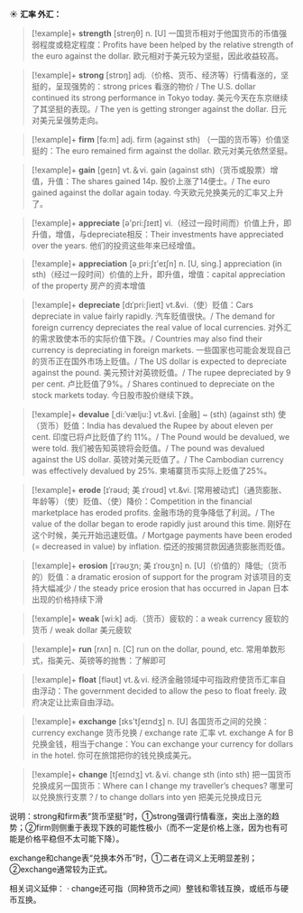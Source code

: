 ☀ <span class="category">**汇率 外汇：**</span>
>[!example]+ <span class="vocabulary">**strength**</span> [streŋθ] 
> <span class="definition">n. [U] 一国货币相对于他国货币的币值强弱程度或稳定程度：</span>Profits have been helped by the relative strength of the euro against the dollar. 欧元相对于美元较为坚挺，因此收益较高。

>[!example]+ <span class="vocabulary">**strong**</span> [strɒŋ] 
> <span class="definition">adj.（价格、货币、经济等）行情看涨的，坚挺的，呈现强势的：</span>strong prices 看涨的物价 / The U.S. dollar continued its strong performance in Tokyo today. 美元今天在东京继续了其坚挺的表现。/ The yen is getting stronger against the dollar. 日元对美元呈强势走向。

>[!example]+ <span class="vocabulary">**firm**</span> [fə:m] 
> <span class="definition">adj. firm (against sth) （一国的货币等）价值坚挺的：</span>The euro remained firm against the dollar. 欧元对美元依然坚挺。

>[!example]+ <span class="vocabulary">**gain**</span> [ɡeɪn] 
> <span class="definition">vt.＆vi. gain (against sth)（货币或股票）增值，升值：</span>The shares gained 14p. 股价上涨了14便士。/ The euro gained against the dollar again today. 今天欧元兑换美元的汇率又上升了。

>[!example]+ <span class="vocabulary">**appreciate**</span> [ə'pri:ʃɪeɪt] 
> <span class="definition">vi.（经过一段时间而）价值上升，即升值，增值，与depreciate相反：</span>Their investments have appreciated over the years. 他们的投资这些年来已经增值。

>[!example]+ <span class="vocabulary">**appreciation**</span> [ə͵pri:ʃɪ'eɪʃn] 
> <span class="definition">n. [U, sing.] appreciation (in sth)（经过一段时间）价值的上升，即升值，增值：</span>capital appreciation of the property 房产的资本增值
           
>[!example]+ <span class="vocabulary">**depreciate**</span> [dɪˈpri:ʃieɪt]
> <span class="definition">vt.&vi.（使）贬值：</span>Cars depreciate in value fairly rapidly. 汽车贬值很快。/ The demand for foreign currency depreciates the real value of local currencies. 对外汇的需求致使本币的实际价值下跌。/ Countries may also find their currency is depreciating in foreign markets. 一些国家也可能会发现自己的货币正在国外市场上贬值。/ The US dollar is expected to depreciate against the pound. 美元预计对英镑贬值。/ The rupee depreciated by 9 per cent. 卢比贬值了9%。/ Shares continued to depreciate on the stock markets today. 今日股市股价继续下跌。
           
>[!example]+ <span class="vocabulary">**devalue**</span> [ˌdi:ˈvælju:]
> <span class="definition">vt.&vi. [金融] ~ (sth) (against sth) 使（货币）贬值：</span>India has devalued the Rupee by about eleven per cent. 印度已将卢比贬值了约 11%。/ The Pound would be devalued, we were told. 我们被告知英镑将会贬值。/ The pound was devalued against the US dollar. 英镑对美元贬值了。/ The Cambodian currency was effectively devalued by 25%. 柬埔寨货币实际上贬值了25%。

>[!example]+ <span class="vocabulary">**erode**</span> [ɪˈrəʊd; 美 ɪˈroʊd]
> <span class="definition">vt.&vi. [常用被动式]（通货膨胀、年龄等）（使）贬值、（使）降价：</span>Competition in the financial marketplace has eroded profits. 金融市场的竞争降低了利润。/ The value of the dollar began to erode rapidly just around this time. 刚好在这个时候，美元开始迅速贬值。/ Mortgage payments have been eroded (= decreased in value) by inflation. 偿还的按揭贷款因通货膨胀而贬值。
           
>[!example]+ <span class="vocabulary">**erosion**</span> [ɪˈrəʊʒn; 美 ɪˈroʊʒn]
> <span class="definition">n. [U]（价值的）降低;（货币的）贬值：</span>a dramatic erosion of support for the program 对该项目的支持大幅减少 / the steady price erosion that has occurred in Japan 日本出现的价格持续下滑
 
>[!example]+ <span class="vocabulary">**weak**</span> [wi:k] 
> <span class="definition">adj.（货币）疲软的：</span>a weak currency 疲软的货币 / weak dollar 美元疲软

>[!example]+ <span class="vocabulary">**run**</span> [rʌn] 
> <span class="definition">n. [C] run on the dollar, pound, etc. 常用单数形式，指美元、英镑等的抛售：</span>了解即可

>[!example]+ <span class="vocabulary">**float**</span> [fləʊt] 
> <span class="definition">vt.＆vi. 经济金融领域中可指政府使货币汇率自由浮动：</span>The government decided to allow the peso to float freely. 政府决定让比索自由浮动。

>[!example]+ <span class="vocabulary">**exchange**</span> [ɪks'tʃeɪndӡ] 
> <span class="definition">n. [U] 各国货币之间的兑换：</span>currency exchange 货币兑换 / exchange rate 汇率 <span class="definition">vt. exchange A for B 兑换金钱，相当于change：</span>You can exchange your currency for dollars in the hotel. 你可在旅馆把你的钱兑换成美元。

>[!example]+ <span class="vocabulary">**change**</span> [tʃeɪndӡ] 
> <span class="definition">vt.＆vi. change sth (into sth) 把一国货币兑换成另一国货币：</span>Where can I change my traveller’s cheques? 哪里可以兑换旅行支票？/ to change dollars into yen 把美元兑换成日元

说明：strong和firm表“货币坚挺”时，①strong强调行情看涨，突出上涨的趋势；②firm则侧重于表现下跌的可能性极小（而不一定是价格上涨，因为也有可能是价格平稳但不太可能下降）。

exchange和change表“兑换本外币”时，①二者在词义上无明显差别；②exchange通常较为正式。

相关词义延伸：
· change还可指（同种货币之间）整钱和零钱互换，或纸币与硬币互换。
